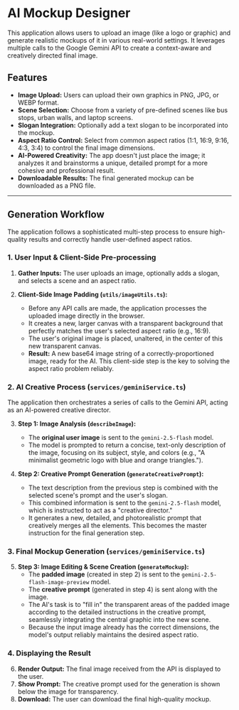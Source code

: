 
# AI Mockup Designer

This application allows users to upload an image (like a logo or graphic) and generate realistic mockups of it in various real-world settings. It leverages multiple calls to the Google Gemini API to create a context-aware and creatively directed final image.

## Features

- **Image Upload:** Users can upload their own graphics in PNG, JPG, or WEBP format.
- **Scene Selection:** Choose from a variety of pre-defined scenes like bus stops, urban walls, and laptop screens.
- **Slogan Integration:** Optionally add a text slogan to be incorporated into the mockup.
- **Aspect Ratio Control:** Select from common aspect ratios (1:1, 16:9, 9:16, 4:3, 3:4) to control the final image dimensions.
- **AI-Powered Creativity:** The app doesn't just place the image; it analyzes it and brainstorms a unique, detailed prompt for a more cohesive and professional result.
- **Downloadable Results:** The final generated mockup can be downloaded as a PNG file.

---

## Generation Workflow

The application follows a sophisticated multi-step process to ensure high-quality results and correctly handle user-defined aspect ratios.

### 1. User Input & Client-Side Pre-processing

1.  **Gather Inputs:** The user uploads an image, optionally adds a slogan, and selects a scene and an aspect ratio.

2.  **Client-Side Image Padding (`utils/imageUtils.ts`):**
    - Before any API calls are made, the application processes the uploaded image directly in the browser.
    - It creates a new, larger canvas with a transparent background that perfectly matches the user's selected aspect ratio (e.g., 16:9).
    - The user's original image is placed, unaltered, in the center of this new transparent canvas.
    - **Result:** A new base64 image string of a correctly-proportioned image, ready for the AI. This client-side step is the key to solving the aspect ratio problem reliably.

### 2. AI Creative Process (`services/geminiService.ts`)

The application then orchestrates a series of calls to the Gemini API, acting as an AI-powered creative director.

3.  **Step 1: Image Analysis (`describeImage`):**
    - The **original user image** is sent to the `gemini-2.5-flash` model.
    - The model is prompted to return a concise, text-only description of the image, focusing on its subject, style, and colors (e.g., "A minimalist geometric logo with blue and orange triangles.").

4.  **Step 2: Creative Prompt Generation (`generateCreativePrompt`):**
    - The text description from the previous step is combined with the selected scene's prompt and the user's slogan.
    - This combined information is sent to the `gemini-2.5-flash` model, which is instructed to act as a "creative director."
    - It generates a new, detailed, and photorealistic prompt that creatively merges all the elements. This becomes the master instruction for the final generation step.

### 3. Final Mockup Generation (`services/geminiService.ts`)

5.  **Step 3: Image Editing & Scene Creation (`generateMockup`):**
    - The **padded image** (created in step 2) is sent to the `gemini-2.5-flash-image-preview` model.
    - The **creative prompt** (generated in step 4) is sent along with the image.
    - The AI's task is to "fill in" the transparent areas of the padded image according to the detailed instructions in the creative prompt, seamlessly integrating the central graphic into the new scene.
    - Because the input image already has the correct dimensions, the model's output reliably maintains the desired aspect ratio.

### 4. Displaying the Result

6.  **Render Output:** The final image received from the API is displayed to the user.
7.  **Show Prompt:** The creative prompt used for the generation is shown below the image for transparency.
8.  **Download:** The user can download the final high-quality mockup.
